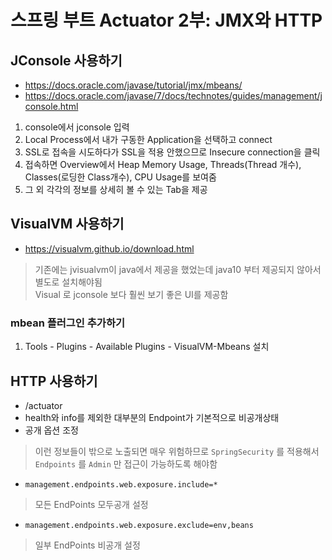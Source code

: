 # 스프링 부트 Actuator 2부: JMX와 HTTP

## JConsole 사용하기
- https://docs.oracle.com/javase/tutorial/jmx/mbeans/
- https://docs.oracle.com/javase/7/docs/technotes/guides/management/jconsole.html
1. console에서 jconsole 입력
2. Local Process에서 내가 구동한 Application을 선택하고 connect
3. SSL로 접속을 시도하다가 SSL을 적용 안했으므로 Insecure connection을 클릭
4. 접속하면 Overview에서 Heap Memory Usage, Threads(Thread 개수), Classes(로딩한 Class개수), CPU Usage를 보여줌
5. 그 외 각각의 정보를 상세히 볼 수 있는 Tab을 제공

## VisualVM 사용하기
- https://visualvm.github.io/download.html
> 기존에는 jvisualvm이 java에서 제공을 했었는데 java10 부터 제공되지 않아서 별도로 설치해야됨  
> Visual 로 jconsole 보다 훨씬 보기 좋은 UI를 제공함  
### mbean 플러그인 추가하기
1. Tools - Plugins - Available Plugins - VisualVM-Mbeans 설치

## HTTP 사용하기
- /actuator
- health와 info를 제외한 대부분의 Endpoint가 기본적으로 ​비공개​ 상태
- 공개 옵션 조정  
> 이런 정보들이 밖으로 노출되면 매우 위험하므로 `SpringSecurity` 를 적용해서 `Endpoints` 를 `Admin` 만 접근이 가능하도록 해야함  
  - `management.endpoints.web.exposure.include=*`  
  > 모든 EndPoints 모두공개 설정  
  - `management.endpoints.web.exposure.exclude=env,beans`  
  > 일부 EndPoints 비공개 설정  